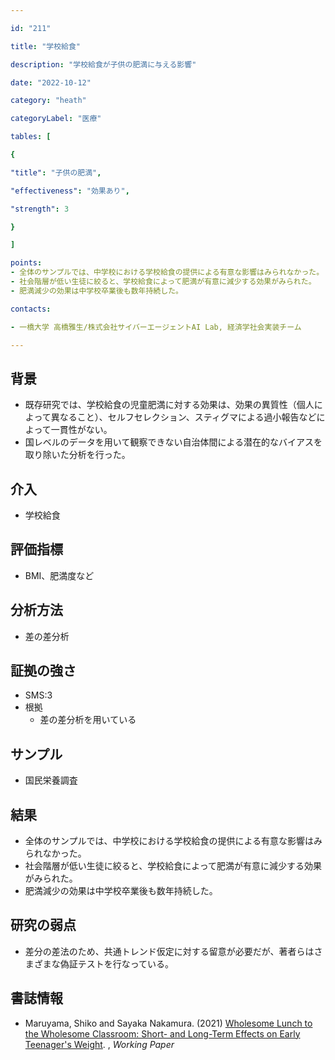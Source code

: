 ```yaml
---

id: "211"

title: "学校給食"

description: "学校給食が子供の肥満に与える影響"

date: "2022-10-12"

category: "heath"

categoryLabel: "医療"

tables: [

{

"title": "子供の肥満",

"effectiveness": "効果あり",

"strength": 3

}

]

points:
- 全体のサンプルでは、中学校における学校給食の提供による有意な影響はみられなかった。
- 社会階層が低い生徒に絞ると、学校給食によって肥満が有意に減少する効果がみられた。
- 肥満減少の効果は中学校卒業後も数年持続した。

contacts:

- 一橋大学 高橋雅生/株式会社サイバーエージェントAI Lab, 経済学社会実装チーム

---
```


## 背景
- 既存研究では、学校給食の児童肥満に対する効果は、効果の異質性（個人によって異なること）、セルフセレクション、スティグマによる過小報告などによって一貫性がない。
- 国レベルのデータを用いて観察できない自治体間による潜在的なバイアスを取り除いた分析を行った。

## 介入
- 学校給食

## 評価指標
- BMI、肥満度など

## 分析方法
- 差の差分析

## 証拠の強さ

- SMS:3
- 根拠
    - 差の差分析を用いている

## サンプル
- 国民栄養調査

## 結果
- 全体のサンプルでは、中学校における学校給食の提供による有意な影響はみられなかった。
- 社会階層が低い生徒に絞ると、学校給食によって肥満が有意に減少する効果がみられた。
- 肥満減少の効果は中学校卒業後も数年持続した。

## 研究の弱点
- 差分の差法のため、共通トレンド仮定に対する留意が必要だが、著者らはさまざまな偽証テストを行なっている。

## 書誌情報
- Maruyama, Shiko and Sayaka Nakamura. (2021) [Wholesome Lunch to the Wholesome Classroom: Short- and Long-Term Effects on Early Teenager's Weight](https://www.tcer.or.jp/wp/pdf/e160.pdf). , *Working Paper*


